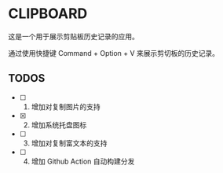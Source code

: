 # CLIPBOARD

这是一个用于展示剪贴板历史记录的应用。

通过使用快捷键 Command + Option + V 来展示剪切板的历史记录。

## TODOS

- [ ] 1. 增加对复制图片的支持
- [x] 2. 增加系统托盘图标
- [ ] 3. 增加对复制富文本的支持
- [ ] 4. 增加 Github Action 自动构建分发
